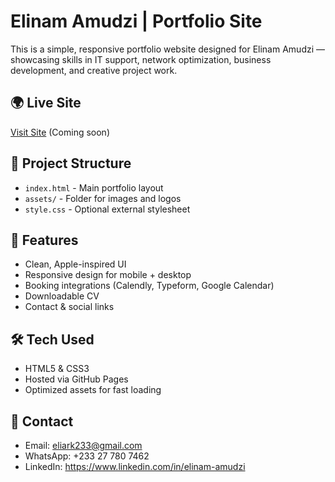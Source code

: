 
# Elinam Amudzi | Portfolio Site

This is a simple, responsive portfolio website designed for Elinam Amudzi — showcasing skills in IT support, network optimization, business development, and creative project work.

## 🌍 Live Site
[Visit Site](https://techy233.github.io/portfolio-site/) (Coming soon)

## 📁 Project Structure

- `index.html` - Main portfolio layout
- `assets/` - Folder for images and logos
- `style.css` - Optional external stylesheet

## 📌 Features

- Clean, Apple-inspired UI
- Responsive design for mobile + desktop
- Booking integrations (Calendly, Typeform, Google Calendar)
- Downloadable CV
- Contact & social links

## 🛠 Tech Used

- HTML5 & CSS3
- Hosted via GitHub Pages
- Optimized assets for fast loading

## 🤝 Contact

- Email: eliark233@gmail.com
- WhatsApp: +233 27 780 7462
- LinkedIn: https://www.linkedin.com/in/elinam-amudzi
